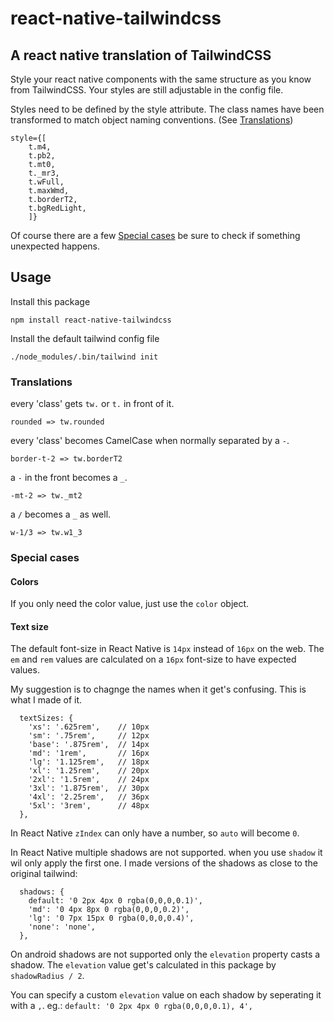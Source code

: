 # react-native-tailwindcss
## A react native translation of TailwindCSS

Style your react native components with the same structure as you know from TailwindCSS.
Your styles are still adjustable in the config file. 

Styles need to be defined by the style attribute. 
The class names have been transformed to match object naming conventions. (See [Translations](#translations))

```
style={[
    t.m4,
    t.pb2, 
    t.mt0, 
    t._mr3, 
    t.wFull, 
    t.maxWmd, 
    t.borderT2, 
    t.bgRedLight, 
    ]}
```

Of course there are a few [Special cases](#special-cases) be sure to check if something unexpected happens.  

## Usage
Install this package
```
npm install react-native-tailwindcss
```

Install the default tailwind config file
```
./node_modules/.bin/tailwind init
```

### Translations

every 'class' gets `tw.` or `t.` in front of it. 
```
rounded => tw.rounded
```

every 'class' becomes CamelCase when normally separated by a `-`. 
```
border-t-2 => tw.borderT2
```

a `-` in the front becomes a `_`. 
```
-mt-2 => tw._mt2
```

a `/` becomes a `_` as well. 
```
w-1/3 => tw.w1_3
```

### Special cases
#### Colors
If you only need the color value, just use the `color` object.

#### Text size
The default font-size in React Native is `14px` instead of `16px` on the web.
The `em` and `rem` values are calculated on a `16px` font-size to have expected values.

My suggestion is to chagnge the names when it get's confusing. This is what I made of it.

```
  textSizes: {
    'xs': '.625rem',    // 10px
    'sm': '.75rem',     // 12px
    'base': '.875rem',  // 14px
    'md': '1rem',       // 16px
    'lg': '1.125rem',   // 18px
    'xl': '1.25rem',    // 20px
    '2xl': '1.5rem',    // 24px
    '3xl': '1.875rem',  // 30px
    '4xl': '2.25rem',   // 36px
    '5xl': '3rem',      // 48px
  },
```

In React Native `zIndex` can only have a number, so `auto` will become `0`.

In React Native multiple shadows are not supported. when you use `shadow` it wil only apply the first one.
I made versions of the shadows as close to the original tailwind: 

```
  shadows: {
    default: '0 2px 4px 0 rgba(0,0,0,0.1)',
    'md': '0 4px 8px 0 rgba(0,0,0,0.2)',
    'lg': '0 7px 15px 0 rgba(0,0,0,0.4)',
    'none': 'none',
  },
```

On android shadows are not supported only the `elevation` property casts a shadow.
The `elevation` value get's calculated in this package by `shadowRadius / 2`.

You can specify a custom `elevation` value on each shadow by seperating it with a `,`.
eg.: `default: '0 2px 4px 0 rgba(0,0,0,0.1), 4',`
